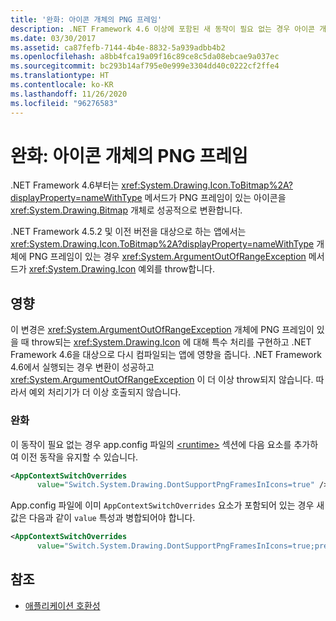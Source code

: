 ```yaml
---
title: '완화: 아이콘 개체의 PNG 프레임'
description: .NET Framework 4.6 이상에 포함된 새 동작이 필요 없는 경우 아이콘 개체에서 PNG 프레임의 동작을 구성하는 방법에 대해 알아봅니다.
ms.date: 03/30/2017
ms.assetid: ca87fefb-7144-4b4e-8832-5a939adbb4b2
ms.openlocfilehash: a8bb4fca19a09f16c89ce8c5da08ebcae9a037ec
ms.sourcegitcommit: bc293b14af795e0e999e3304dd40c0222cf2ffe4
ms.translationtype: HT
ms.contentlocale: ko-KR
ms.lasthandoff: 11/26/2020
ms.locfileid: "96276583"
---
```

# <a name="mitigation-png-frames-in-icon-objects"></a>완화: 아이콘 개체의 PNG 프레임

.NET Framework 4.6부터는 <xref:System.Drawing.Icon.ToBitmap%2A?displayProperty=nameWithType> 메서드가 PNG 프레임이 있는 아이콘을 <xref:System.Drawing.Bitmap> 개체로 성공적으로 변환합니다.  
  
 .NET Framework 4.5.2 및 이전 버전을 대상으로 하는 앱에서는 <xref:System.Drawing.Icon.ToBitmap%2A?displayProperty=nameWithType> 개체에 PNG 프레임이 있는 경우 <xref:System.ArgumentOutOfRangeException> 메서드가 <xref:System.Drawing.Icon> 예외를 throw합니다.  
  
## <a name="impact"></a>영향  

 이 변경은 <xref:System.ArgumentOutOfRangeException> 개체에 PNG 프레임이 있을 때 throw되는 <xref:System.Drawing.Icon> 에 대해 특수 처리를 구현하고 .NET Framework 4.6을 대상으로 다시 컴파일되는 앱에 영향을 줍니다. .NET Framework 4.6에서 실행되는 경우 변환이 성공하고 <xref:System.ArgumentOutOfRangeException> 이 더 이상 throw되지 않습니다. 따라서 예외 처리기가 더 이상 호출되지 않습니다.  
  
### <a name="mitigation"></a>완화  

 이 동작이 필요 없는 경우 app.config 파일의 [\<runtime>](../configure-apps/file-schema/runtime/runtime-element.md) 섹션에 다음 요소를 추가하여 이전 동작을 유지할 수 있습니다.  
  
```xml  
<AppContextSwitchOverrides
      value="Switch.System.Drawing.DontSupportPngFramesInIcons=true" />  
```  
  
 App.config 파일에 이미 `AppContextSwitchOverrides` 요소가 포함되어 있는 경우 새 값은 다음과 같이 `value` 특성과 병합되어야 합니다.  
  
```xml  
<AppContextSwitchOverrides
      value="Switch.System.Drawing.DontSupportPngFramesInIcons=true;previous key=previous-value" />
```
  
## <a name="see-also"></a>참조

- [애플리케이션 호환성](application-compatibility.md)

